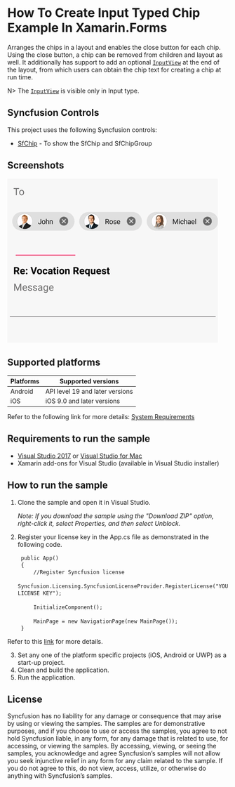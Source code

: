 # How To Create Input Typed Chip Example In Xamarin.Forms

Arranges the chips in a layout and enables the close button for each chip. Using the close button, a chip can be removed from children and layout as well. It additionally has support to add an optional [`InputView`](https://help.syncfusion.com/xamarin/chips/customization#inputview) at the end of the layout, from which users can obtain the chip text for creating a chip at run time.

N> The [`InputView`](https://help.syncfusion.com/xamarin/chips/customization#inputview) is visible only in Input type.

## Syncfusion Controls

This project uses the following Syncfusion controls:

* [SfChip](https://www.syncfusion.com/xamarin-ui-controls/xamarin-chips) - To show the SfChip and SfChipGroup

## Screenshots

![](https://github.com/SyncfusionExamples/How-to-create-input-typed-chip-example-in-Xamarin.Forms/blob/main/Input.gif)

## Supported platforms

| Platforms | Supported versions |
| --------- | ------------------ |
| Android   | API level 19 and later versions |
| iOS | iOS 9.0 and later versions |

Refer to the following link for more details: 
[System Requirements](https://help.syncfusion.com/xamarin/installation-and-upgrade/system-requirements)

## Requirements to run the sample

* [Visual Studio 2017](https://visualstudio.microsoft.com/downloads/) or [Visual Studio for Mac](https://visualstudio.microsoft.com/vs/mac/)
* Xamarin add-ons for Visual Studio (available in Visual Studio installer)

## How to run the sample

1. Clone the sample and open it in Visual Studio.

   *Note: If you download the sample using the "Download ZIP" option, right-click it, select Properties, and then select Unblock.*

2. Register your license key in the App.cs file as demonstrated in the following code.

        public App()
        {
            //Register Syncfusion license
            Syncfusion.Licensing.SyncfusionLicenseProvider.RegisterLicense("YOUR LICENSE KEY");

            InitializeComponent();

            MainPage = new NavigationPage(new MainPage());
        }

Refer to this [link](https://help.syncfusion.com/common/essential-studio/licensing/license-key#xamarinforms) for more details.

3. Set any one of the platform specific projects (iOS, Android or UWP) as a start-up project.
4. Clean and build the application.
5. Run the application.

## License

Syncfusion has no liability for any damage or consequence that may arise by using or viewing the samples. The samples are for demonstrative purposes, and if you choose to use or access the samples, you agree to not hold Syncfusion liable, in any form, for any damage that is related to use, for accessing, or viewing the samples. By accessing, viewing, or seeing the samples, you acknowledge and agree Syncfusion’s samples will not allow you seek injunctive relief in any form for any claim related to the sample. If you do not agree to this, do not view, access, utilize, or otherwise do anything with Syncfusion’s samples.